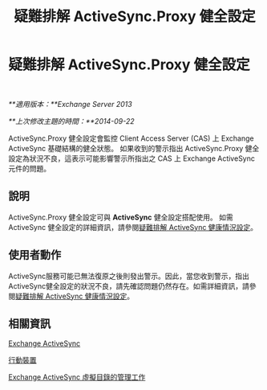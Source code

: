 ﻿---
title: 疑難排解 ActiveSync.Proxy 健全設定
TOCTitle: 疑難排解 ActiveSync.Proxy 健全設定
ms:assetid: f10acbb8-4d2e-43fb-b3a5-6dbb7a529e04
ms:mtpsurl: https://technet.microsoft.com/zh-tw/library/ms.exch.scom.activesync.proxy(v=EXCHG.150)
ms:contentKeyID: 53276419
ms.date: 03/07/2017
mtps_version: v=EXCHG.150
ms.translationtype: MT
---

# 疑難排解 ActiveSync.Proxy 健全設定

 

_**適用版本：**Exchange Server 2013_

_**上次修改主題的時間：**2014-09-22_

ActiveSync.Proxy 健全設定會監控 Client Access Server (CAS) 上 Exchange ActiveSync 基礎結構的健全狀態。 如果收到的警示指出 ActiveSync.Proxy 健全設定為狀況不良，這表示可能影響警示所指出之 CAS 上 Exchange ActiveSync 元件的問題。

## 說明

ActiveSync.Proxy 健全設定可與 **ActiveSync** 健全設定搭配使用。 如需 ActiveSync 健全設定的詳細資訊，請參閱[疑難排解 ActiveSync 健康情況設定](troubleshooting-activesync-health-set.md)。

## 使用者動作

ActiveSync服務可能已無法復原之後則發出警示。因此，當您收到警示，指出ActiveSync健全設定的狀況不良，請先確認問題仍然存在。如需詳細資訊，請參閱[疑難排解 ActiveSync 健康情況設定](troubleshooting-activesync-health-set.md)。

## 相關資訊

[Exchange ActiveSync](https://technet.microsoft.com/zh-tw/library/aa998357\(v=exchg.150\))

[行動裝置](https://technet.microsoft.com/zh-tw/library/bb232129\(v=exchg.150\))

[Exchange ActiveSync 虛擬目錄的管理工作](https://technet.microsoft.com/zh-tw/library/bb125170\(v=exchg.150\))

